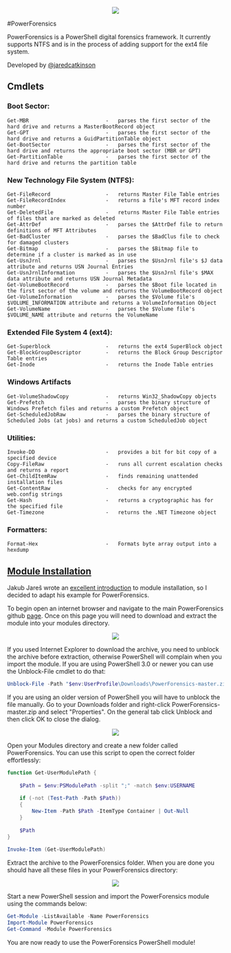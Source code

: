 <p align="center">
  <img src="https://2.bp.blogspot.com/-1LLYVd_quJU/VZVojHdUc-I/AAAAAAAAAy4/OOfTAKgq458/s1600/New_PowerForensics_Blue_xsmall_nontransparent.png">
</p>

#PowerForensics

PowerForensics is a PowerShell digital forensics framework. It currently
supports NTFS and is in the process of adding support for the ext4 file system.

Developed by [@jaredcatkinson](https://twitter.com/jaredcatkinson)

## Cmdlets
### Boot Sector:
    Get-MBR                         -   parses the first sector of the hard drive and returns a MasterBootRecord object
    Get-GPT                         -   parses the first sector of the hard drive and returns a GuidPartitionTable object
    Get-BootSector                  -   parses the first sector of the hard drive and returns the appropriate boot sector (MBR or GPT)
    Get-PartitionTable              -   parses the first sector of the hard drive and returns the partition table

### New Technology File System (NTFS):
    Get-FileRecord                  -   returns Master File Table entries
    Get-FileRecordIndex             -   returns a file's MFT record index number
    Get-DeletedFile                 -   returns Master File Table entries of files that are marked as deleted
    Get-AttrDef                     -   parses the $AttrDef file to return definitions of MFT Attributes 
    Get-BadCluster                  -   parses the $BadClus file to check for damaged clusters
    Get-Bitmap                      -   parses the $Bitmap file to determine if a cluster is marked as in use
    Get-UsnJrnl                     -   parses the $UsnJrnl file's $J data attribute and returns USN Journal Entries
    Get-UsnJrnlInformation          -   parses the $UsnJrnl file's $MAX data attribute and returns USN Journal Metadata
    Get-VolumeBootRecord            -   parses the $Boot file located in the first sector of the volume and returns the VolumeBootRecord object
    Get-VolumeInformation           -   parses the $Volume file's $VOLUME_INFORMATION attribute and returns a VolumeInformation Object
    Get-VolumeName                  -   parses the $Volume file's $VOLUME_NAME attribute and returns the VolumeName

### Extended File System 4 (ext4):
    Get-Superblock                  -   returns the ext4 SuperBlock object
    Get-BlockGroupDescriptor        -   returns the Block Group Descriptor Table entries
    Get-Inode                       -   returns the Inode Table entries

### Windows Artifacts
    Get-VolumeShadowCopy            -   returns Win32_ShadowCopy objects
    Get-Prefetch                    -   parses the binary structure of Windows Prefetch files and returns a custom Prefetch object
    Get-ScheduledJobRaw             -   parses the binary structure of Scheduled Jobs (at jobs) and returns a custom ScheduledJob object

### Utilities:
    Invoke-DD                       -   provides a bit for bit copy of a specified device
    Copy-FileRaw                    -   runs all current escalation checks and returns a report
    Get-ChildItemRaw                -   finds remaining unattended installation files
    Get-ContentRaw                  -   checks for any encrypted web.config strings
    Get-Hash                        -   returns a cryptographic has for the specified file
    Get-Timezone                    -   returns the .NET Timezone object

### Formatters:
    Format-Hex                      -   Formats byte array output into a hexdump

## [Module Installation](https://msdn.microsoft.com/en-us/library/dd878350(v=vs.85).aspx)
Jakub Jareš wrote an [excellent introduction](http://www.powershellmagazine.com/2014/03/12/get-started-with-pester-powershell-unit-testing-framework/) to module installation, so I decided to adapt his example for PowerForensics. 

To begin open an internet browser and navigate to the main PowerForensics github [page](https://github.com/Invoke-IR/PowerForensics). Once on this page you will need to download and extract the module into your modules directory.

<p align="center">
  <img src="http://3.bp.blogspot.com/-grhkJC70sRo/Vd_eHf1lejI/AAAAAAAAA4E/QaEnIZQREew/s640/Screenshot%2B2015-08-27%2B23.57.32.png">
</p>

If you used Internet Explorer to download the archive, you need to unblock the archive before extraction, otherwise PowerShell will complain when you import the module. If you are using PowerShell 3.0 or newer you can use the Unblock-File cmdlet to do that:
```powershell
Unblock-File -Path "$env:UserProfile\Downloads\PowerForensics-master.zip"
```

If you are using an older version of PowerShell you will have to unblock the file manually. Go to your Downloads folder and right-click PowerForensics-master.zip and select "Properties". On the general tab click Unblock and then click OK to close the dialog.

<p align="center">
  <img src="http://3.bp.blogspot.com/-A6C2p8swj50/Vd_eHSFhWVI/AAAAAAAAA4A/y7PMPb1XRCk/s640/Screenshot%2B2015-08-27%2B23.58.30.png">
</p>

Open your Modules directory and create a new folder called PowerForensics. You can use this script to open the correct folder effortlessly:
```powershell
function Get-UserModulePath {
 
    $Path = $env:PSModulePath -split ";" -match $env:USERNAME
 
    if (-not (Test-Path -Path $Path))
    {
        New-Item -Path $Path -ItemType Container | Out-Null
    }
    
    $Path
}
 
Invoke-Item (Get-UserModulePath)
```

Extract the archive to the PowerForensics folder. When you are done you should have all these files in your PowerForensics directory:

<p align="center">
  <img src="http://3.bp.blogspot.com/-1I65699uSJk/Vd_f3zNuFDI/AAAAAAAAA4U/NCO52iz3w84/s640/Screenshot%2B2015-08-28%2B00.13.00.png">
</p>

Start a new PowerShell session and import the PowerForensics module using the commands below:
```powershell
Get-Module -ListAvailable -Name PowerForensics
Import-Module PowerForensics
Get-Command -Module PowerForensics
```

You are now ready to use the PowerForensics PowerShell module!
